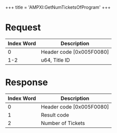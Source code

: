 +++
title = 'AMPXI:GetNumTicketsOfProgram'
+++

# Request

| Index Word | Description                |
|------------|----------------------------|
| 0          | Header code \[0x005F0080\] |
| 1-2        | u64, Title ID              |

# Response

| Index Word | Description                |
|------------|----------------------------|
| 0          | Header code \[0x005F0080\] |
| 1          | Result code                |
| 2          | Number of Tickets          |
